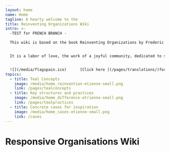 ```yaml
---
layout: home
name: Home
tagline: A hearty welcome to the
title: Reinventing Organizations Wiki
intro: >-
  -TEST for FRENCH BRANCH -

  This wiki is based on the book Reinventing Organizations by Frederic Laloux. Its primary purpose is to serve as a practical guide for leaders who are reinventing their organization and are looking for inspiration as they upgrade specific management practices in their organization.


  It is a labor of love, the work of a joyful community, dedicated to soulful organizations everywhere coming to life. We  invite you to[ join us and contribute](/pages/how-can-you-contribute)  to add cases and insights to this wiki.


  ![](/media/flagspain.ico)      [Click here ](/pages/translations/)for translations (Hungarian and Spanish available today ... and more to come)
topics:
  - title: Teal Concepts
    image: /media/home_reinvention-etienne-small.png
    link: /pages/tealconcepts
  - title: Key structures and practices
    image: /media/home_difference-etrienne-small.png
    link: /pages/tealpractices
  - title: Concrete cases for inspiration
    image: /media/home_cases-etienne-small.png
    link: /cases
---
```


# Responsive Organisations Wiki
